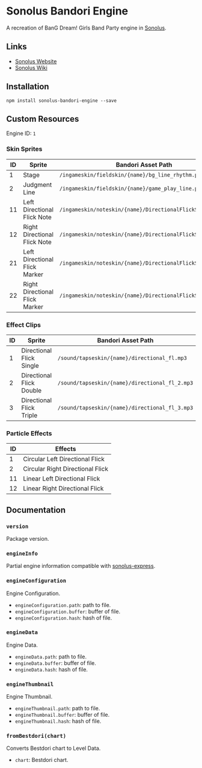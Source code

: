 # Sonolus Bandori Engine

A recreation of BanG Dream! Girls Band Party engine in [Sonolus](https://sonolus.com).

## Links

-   [Sonolus Website](https://sonolus.com)
-   [Sonolus Wiki](https://github.com/NonSpicyBurrito/sonolus-wiki)

## Installation

```
npm install sonolus-bandori-engine --save
```

## Custom Resources

Engine ID: `1`

### Skin Sprites

| ID  | Sprite                         | Bandori Asset Path                                        |
| --- | ------------------------------ | --------------------------------------------------------- |
| 1   | Stage                          | `/ingameskin/fieldskin/{name}/bg_line_rhythm.png`         |
| 2   | Judgment Line                  | `/ingameskin/fieldskin/{name}/game_play_line.png`         |
| 11  | Left Directional Flick Note    | `/ingameskin/noteskin/{name}/DirectionalFlickSprites.png` |
| 12  | Right Directional Flick Note   | `/ingameskin/noteskin/{name}/DirectionalFlickSprites.png` |
| 21  | Left Directional Flick Marker  | `/ingameskin/noteskin/{name}/DirectionalFlickSprites.png` |
| 22  | Right Directional Flick Marker | `/ingameskin/noteskin/{name}/DirectionalFlickSprites.png` |

### Effect Clips

| ID  | Sprite                   | Bandori Asset Path                             |
| --- | ------------------------ | ---------------------------------------------- |
| 1   | Directional Flick Single | `/sound/tapseskin/{name}/directional_fl.mp3`   |
| 2   | Directional Flick Double | `/sound/tapseskin/{name}/directional_fl_2.mp3` |
| 3   | Directional Flick Triple | `/sound/tapseskin/{name}/directional_fl_3.mp3` |

### Particle Effects

| ID  | Effects                          |
| --- | -------------------------------- |
| 1   | Circular Left Directional Flick  |
| 2   | Circular Right Directional Flick |
| 11  | Linear Left Directional Flick    |
| 12  | Linear Right Directional Flick   |

## Documentation

### `version`

Package version.

### `engineInfo`

Partial engine information compatible with [sonolus-express](https://github.com/NonSpicyBurrito/sonolus-express).

### `engineConfiguration`

Engine Configuration.

-   `engineConfiguration.path`: path to file.
-   `engineConfiguration.buffer`: buffer of file.
-   `engineConfiguration.hash`: hash of file.

### `engineData`

Engine Data.

-   `engineData.path`: path to file.
-   `engineData.buffer`: buffer of file.
-   `engineData.hash`: hash of file.

### `engineThumbnail`

Engine Thumbnail.

-   `engineThumbnail.path`: path to file.
-   `engineThumbnail.buffer`: buffer of file.
-   `engineThumbnail.hash`: hash of file.

### `fromBestdori(chart)`

Converts Bestdori chart to Level Data.

-   `chart`: Bestdori chart.

